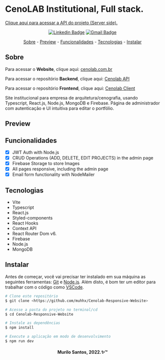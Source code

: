 <h1>CenoLAB Institutional, Full stack.</h1>
<a align="center" href="https://cenolab.com.br/">Clique aqui para acessar a API do projeto (Server side).</a>
<div align="center">

[![Linkedin Badge](https://img.shields.io/badge/-Murilo%20Santos-231f20?style=flat-square&logo=Linkedin&logoColor=white&link=https://www.linkedin.com/in/giovannalinda)](https://www.linkedin.com/in/muhhx) 
[![Gmail Badge](https://img.shields.io/badge/-muriloue@gmail.com-231f20?style=flat-square&logo=Gmail&logoColor=white&link=mailto:muriloue@gmail.com)](mailto:muriloue@gmail.com)

</div>
<p align="center">
    <a href="#Sobre">Sobre</a> - 
    <a href="#Preview">Preview</a> - 
    <a href="#Funcionalidades">Funcionalidades</a> - 
    <a href="#Tecnologias">Tecnologias</a> - 
    <a href="#Instalar">Instalar</a>
</p>

## Sobre
<p>Para acessar o <strong>Website</strong>, clique aqui: <a href="https://cenolab.com.br/">cenolab.com.br</a></p>

<p>Para acessar o repositório <strong>Backend</strong>, clique aqui: <a href="https://github.com/muhhx/Cenolab-Backend">Cenolab API</a></p>

<p>Para acessar o repositório <strong>Frontend</strong>, clique aqui: <a href="https://github.com/muhhx/Cenolab-Frontend">Cenolab Client</a></p>

<p>Site institucional para empresa de arquitetura/cenografia, usando Typescript, React.js, Node.js, MongoDB e Firebase. Página de administrador com autenticação e UI intuitiva para editar o portfólio.</p>

## Preview


## Funcionalidades
- [x] JWT Auth with Node.js
- [x] CRUD Operations (ADD, DELETE, EDIT PROJECTS) in the admin page
- [x] Firebase Storage to store Images
- [x] All pages responsive, including the admin page
- [x] Email form functionality with NodeMailer

## Tecnologias
- Vite
- Typescript
- React.js
- Styled-components
- React Hooks
- Context API
- React Router Dom v6.
- Firebase
- Node.js
- MongoDB

## Instalar
<p>Antes de começar, você vai precisar ter instalado em sua máquina as seguintes ferramentas:
    <a href="https://git-scm.com">Git</a> e <a href="https://nodejs.org/en/">Node.js</a>. 
    Além disto, é bom ter um editor para trabalhar com o código como 
    <a href="https://code.visualstudio.com/">VSCode</a>.
</p>

```bash
# Clone este repositório
$ git clone <https://github.com/muhhx/Cenolab-Responsive-Website>

# Acesse a pasta do projeto no terminal/cd
$ cd Cenolab-Responsive-Website

# Instale as dependências
$ npm install

# Execute a aplicação em modo de desenvolvimento
$ npm run dev
```

<h4 align="center">Murilo Santos, 2022.✨™</h4>